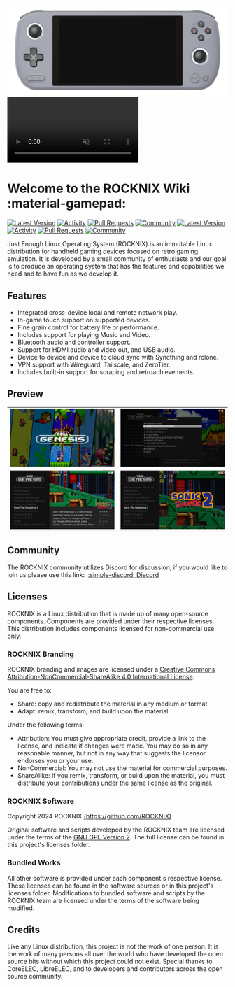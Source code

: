 <div class="preview-container">
  <img class="off-glb" src="_inc/images/video-frame.png"/>
  <video autoplay loop muted><source src="_inc/video/preview.mp4" type="video/mp4"></video>
</div>

# Welcome to the ROCKNIX Wiki :material-gamepad:

[![Latest Version](https://img.shields.io/github/release/JustEnoughLinuxOS/distribution.svg?labelColor=111111&color=5998FF&label=Latest&style=flat#only-light)](https://github.com/ROCKNIX/distribution/releases/latest) [![Activity](https://img.shields.io/github/commit-activity/m/JustEnoughLinuxOS/distribution?labelColor=111111&color=5998FF&label=Commits&style=flat#only-light)](https://github.com/ROCKNIX/distribution/commits) [![Pull Requests](https://img.shields.io/github/issues-pr-closed/JustEnoughLinuxOS/distribution?labelColor=111111&color=5998FF&label=Pull&nbsp;Requests&style=flat#only-light)](https://github.com/ROCKNIX/distribution/pulls) [![Community](https://img.shields.io/discord/948029830325235753?labelColor=111111&color=5998FF&label=Community&style=flat#only-light)](https://discord.gg/seTxckZjJy)
[![Latest Version](https://img.shields.io/github/release/JustEnoughLinuxOS/distribution.svg?labelColor=dddddd&color=5998FF&label=Latest&style=flat#only-dark)](https://github.com/ROCKNIX/distribution/releases/latest) [![Activity](https://img.shields.io/github/commit-activity/m/JustEnoughLinuxOS/distribution?labelColor=dddddd&color=5998FF&label=Commits&style=flat#only-dark)](https://github.com/ROCKNIX/distribution/commits) [![Pull Requests](https://img.shields.io/github/issues-pr-closed/JustEnoughLinuxOS/distribution?labelColor=dddddd&color=5998FF&label=Pull&nbsp;Requests&style=flat#only-dark)](https://github.com/ROCKNIX/distribution/pulls) [![Community](https://img.shields.io/discord/948029830325235753?labelColor=dddddd&color=5998FF&label=Community&style=flat#only-dark)](https://discord.gg/seTxckZjJy)

Just Enough Linux Operating System (ROCKNIX) is an immutable Linux distribution for handheld gaming devices focused on retro gaming emulation.  It is developed by a small community of enthusiasts and our goal is to produce an operating system that has the features and capabilities we need and to have fun as we develop it.

## Features

- Integrated cross-device local and remote network play.
- In-game touch support on supported devices.
- Fine grain control for battery life or performance.
- Includes support for playing Music and Video.
- Bluetooth audio and controller support.
- Support for HDMI audio and video out, and USB audio.
- Device to device and device to cloud sync with Syncthing and rclone.
- VPN support with Wireguard, Tailscale, and ZeroTier.
- Includes built-in support for scraping and retroachievements.

## Preview

<table>
  <tr>
    <td><img src="_inc/images/screenshots/system-view.png"/></td>
    <td><img src="_inc/images/screenshots/menu.png"/></td>
  </tr>
  <tr>
    <td><img src="_inc/images/screenshots/gamelist-view-metadata-immersive.png"/></td>
    <td><img src="_inc/images/screenshots/gamelist-view-no-metadata-immersive.png"/></td>
  </tr>
</table>

## Community

The ROCKNIX community utilizes Discord for discussion, if you would like to join us please use this link: &nbsp;[:simple-discord: Discord](https://discord.gg/seTxckZjJy)

## Licenses

ROCKNIX is a Linux distribution that is made up of many open-source components.  Components are provided under their respective licenses.  This distribution includes components licensed for non-commercial use only.

### ROCKNIX Branding

ROCKNIX branding and images are licensed under a [Creative Commons Attribution-NonCommercial-ShareAlike 4.0 International License](https://creativecommons.org/licenses/by-nc-sa/4.0/).

You are free to:

- Share: copy and redistribute the material in any medium or format
- Adapt: remix, transform, and build upon the material

Under the following terms:

- Attribution: You must give appropriate credit, provide a link to the license, and indicate if changes were made. You may do so in any reasonable manner, but not in any way that suggests the licensor endorses you or your use.
- NonCommercial: You may not use the material for commercial purposes.
- ShareAlike: If you remix, transform, or build upon the material, you must distribute your contributions under the same license as the original.

### ROCKNIX Software

Copyright 2024 ROCKNIX [(https://github.com/ROCKNIX)](https://github.com/ROCKNIX)

Original software and scripts developed by the ROCKNIX team are licensed under the terms of the [GNU GPL Version 2](https://choosealicense.com/licenses/gpl-2.0/).  The full license can be found in this project's licenses folder.

### Bundled Works
All other software is provided under each component's respective license.  These licenses can be found in the software sources or in this project's licenses folder.  Modifications to bundled software and scripts by the ROCKNIX team are licensed under the terms of the software being modified.

## Credits

Like any Linux distribution, this project is not the work of one person.  It is the work of many persons all over the world who have developed the open source bits without which this project could not exist.  Special thanks to CoreELEC, LibreELEC, and to developers and contributors across the open source community.
